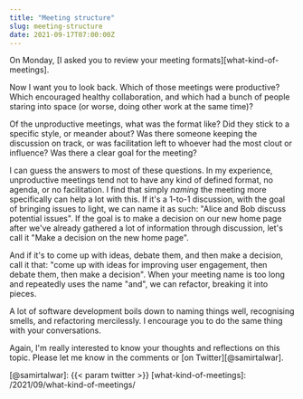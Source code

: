 ```yaml
---
title: "Meeting structure"
slug: meeting-structure
date: 2021-09-17T07:00:00Z
---
```


On Monday, [I asked you to review your meeting formats][what-kind-of-meetings].

Now I want you to look back. Which of those meetings were productive? Which encouraged healthy collaboration, and which had a bunch of people staring into space (or worse, doing other work at the same time)?

Of the unproductive meetings, what was the format like? Did they stick to a specific style, or meander about? Was there someone keeping the discussion on track, or was facilitation left to whoever had the most clout or influence? Was there a clear goal for the meeting?

I can guess the answers to most of these questions. In my experience, unproductive meetings tend not to have any kind of defined format, no agenda, or no facilitation. I find that simply _naming_ the meeting more specifically can help a lot with this. If it's a 1-to-1 discussion, with the goal of bringing issues to light, we can name it as such: "Alice and Bob discuss potential issues". If the goal is to make a decision on our new home page after we've already gathered a lot of information through discussion, let's call it "Make a decision on the new home page".

And if it's to come up with ideas, debate them, and then make a decision, call it that: "come up with ideas for improving user engagement, then debate them, then make a decision". When your meeting name is too long and repeatedly uses the name "and", we can refactor, breaking it into pieces.

A lot of software development boils down to naming things well, recognising smells, and refactoring mercilessly. I encourage you to do the same thing with your conversations.

Again, I'm really interested to know your thoughts and reflections on this topic. Please let me know in the comments or [on Twitter][@samirtalwar].

[@samirtalwar]: {{< param twitter >}}
[what-kind-of-meetings]: /2021/09/what-kind-of-meetings/
